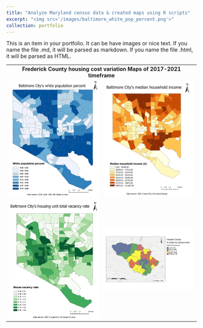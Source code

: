 ```yaml
---
title: "Analyze Maryland census data & created maps using R scripts"
excerpt: "<img src='/images/baltimore_white_pop_percent.png'>"
collection: portfolio
---
```


This is an item in your portfolio. It can be have images or nice text. If you name the file .md, it will be parsed as markdown. If you name the file .html, it will be parsed as HTML. 

<table>
      <tr>
          <td colspan='2' align='center'><strong>Frederick County housing cost variation Maps of 2017-2021 timeframe</strong></td>
      </tr>       
       <tr>
          <td width='50%'><img src='/images/baltimore_white_pop_percent.png'> </td>
          <td width='50%'><img src='/images/baltimore_household_income.png'> </td>
       </tr>
       <tr>
          <td width='50%'><img src='/images/baltimore_house_unit_vacancy_rate.png'> </td>
          <td width='50%'><img src='/images/Howard_County_Asian_map.png'> </td>
       </tr>
</table>
